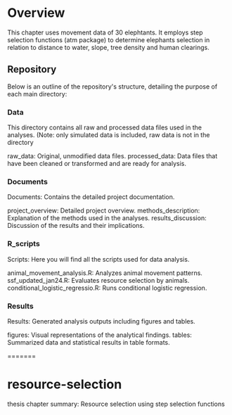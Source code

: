 # Overview
This chapter uses movement data of 30 elephtants. It employs step selection functions (atm package) to determine elephants selection in relation to distance to water, slope, tree density and human clearings.

## Repository 
Below is an outline of the repository's structure, detailing the purpose of each main directory:

### Data
This directory contains all raw and processed data files used in the analyses. (Note: only simulated data is included, raw data is not in the directory

raw_data: Original, unmodified data files.
processed_data: Data files that have been cleaned or transformed and are ready for analysis.

### Documents
Documents: Contains the detailed project documentation.

project_overview: Detailed project overview.
methods_description: Explanation of the methods used in the analyses.
results_discussion: Discussion of the results and their implications.

### R_scripts
Scripts: Here you will find all the scripts used for data analysis.

animal_movement_analysis.R: Analyzes animal movement patterns.
ssf_updated_jan24.R: Evaluates resource selection by animals.
conditional_logistic_regressio.R: Runs conditional logistic regression.

### Results
Results: Generated analysis outputs including figures and tables.

figures: Visual representations of the analytical findings.
tables: Summarized data and statistical results in table formats.

=======
# resource-selection
thesis chapter summary: Resource selection using step selection functions

